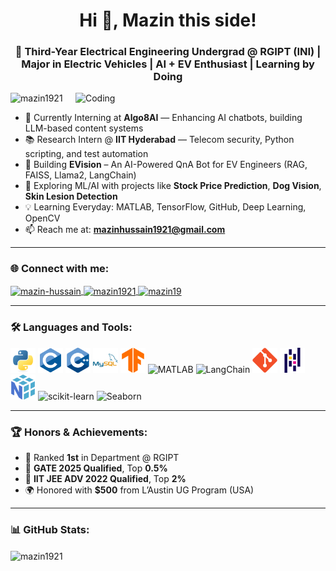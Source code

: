<h1 align="center">Hi 👋, Mazin this side!</h1>
<h3 align="center">🚀 Third-Year Electrical Engineering Undergrad @ RGIPT (INI) | Major in Electric Vehicles | AI + EV Enthusiast | Learning by Doing</h3>

<img align="right" alt="Coding" width="400" src="https://encrypted-tbn0.gstatic.com/images?q=tbn:ANd9GcRiyeYXOAAOMSe5nhnSCfVpjxh2mqvMvv-GLQ&usqp=CAU">

<p align="left">
  <img src="https://komarev.com/ghpvc/?username=mazin1921&label=Profile%20views&color=0e75b6&style=flat" alt="mazin1921" />
</p>

- 🔭 Currently Interning at **Algo8AI** — Enhancing AI chatbots, building LLM-based content systems  
- 📚 Research Intern @ **IIT Hyderabad** — Telecom security, Python scripting, and test automation  
- 🤖 Building **EVision** – An AI-Powered QnA Bot for EV Engineers (RAG, FAISS, Llama2, LangChain)  
- 🧠 Exploring ML/AI with projects like **Stock Price Prediction**, **Dog Vision**, **Skin Lesion Detection**  
- 💡 Learning Everyday: MATLAB, TensorFlow, GitHub, Deep Learning, OpenCV  
- 📫 Reach me at: **mazinhussain1921@gmail.com**

---

<h3 align="left">🌐 Connect with me:</h3>
<p align="left">
  <a href="https://www.linkedin.com/in/mazin-hussain-338348ab" target="blank">
    <img align="center" src="https://raw.githubusercontent.com/rahuldkjain/github-profile-readme-generator/master/src/images/icons/Social/linked-in-alt.svg" alt="mazin-hussain" height="30" width="40" />
  </a>
  <a href="https://github.com/Mazin1921" target="blank">
    <img align="center" src="https://cdn.jsdelivr.net/npm/simple-icons@3.1.0/icons/github.svg" alt="mazin1921" height="30" width="40" />
  </a>
  <a href="https://www.codechef.com/users/mazin19" target="blank">
    <img align="center" src="https://cdn.jsdelivr.net/npm/simple-icons@3.1.0/icons/codechef.svg" alt="mazin19" height="30" width="40" />
  </a>
</p>

---

<h3 align="left">🛠️ Languages and Tools:</h3>
<p align="left">
  <img src="https://raw.githubusercontent.com/devicons/devicon/master/icons/python/python-original.svg" alt="Python" width="40" height="40"/>
  <img src="https://raw.githubusercontent.com/devicons/devicon/master/icons/c/c-original.svg" alt="C" width="40" height="40"/>
  <img src="https://raw.githubusercontent.com/devicons/devicon/master/icons/cplusplus/cplusplus-original.svg" alt="C++" width="40" height="40"/>
  <img src="https://raw.githubusercontent.com/devicons/devicon/master/icons/mysql/mysql-original-wordmark.svg" alt="MySQL" width="40" height="40"/>
  <img src="https://raw.githubusercontent.com/devicons/devicon/master/icons/tensorflow/tensorflow-original.svg" alt="TensorFlow" width="40" height="40"/>
  <img src="https://upload.wikimedia.org/wikipedia/commons/2/21/Matlab_Logo.png" alt="MATLAB" width="40" height="40"/>
  <img src="https://cdn.jsdelivr.net/npm/simple-icons@v3/icons/langchain.svg" alt="LangChain" width="40" height="40"/>
  <img src="https://raw.githubusercontent.com/devicons/devicon/master/icons/git/git-original.svg" alt="Git" width="40" height="40"/>
  <img src="https://raw.githubusercontent.com/devicons/devicon/master/icons/pandas/pandas-original.svg" alt="Pandas" width="40" height="40"/>
  <img src="https://raw.githubusercontent.com/devicons/devicon/master/icons/numpy/numpy-original.svg" alt="NumPy" width="40" height="40"/>
  <img src="https://raw.githubusercontent.com/devicons/devicon/master/icons/scikit-learn/scikit-learn-original.svg" alt="scikit-learn" width="40" height="40"/>
  <img src="https://seaborn.pydata.org/_images/logo-mark-lightbg.svg" alt="Seaborn" width="40" height="40"/>
</p>

---

<h3 align="left">🏆 Honors & Achievements:</h3>

- 🥇 Ranked **1st** in Department @ RGIPT  
- 🎯 **GATE 2025 Qualified**, Top **0.5%**  
- 🚀 **IIT JEE ADV 2022 Qualified**, Top **2%**  
- 🌍 Honored with **$500** from L’Austin UG Program (USA)

---

<h3 align="left">📊 GitHub Stats:</h3>
<p><img align="center" src="https://github-readme-streak-stats.herokuapp.com/?user=mazin1921&" alt="mazin1921" /></p>

